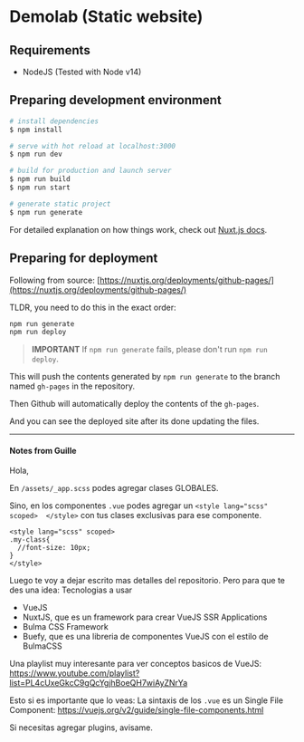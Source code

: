 # Demolab (Static website)

## Requirements

* NodeJS (Tested with Node v14)

## Preparing development environment

```bash
# install dependencies
$ npm install

# serve with hot reload at localhost:3000
$ npm run dev

# build for production and launch server
$ npm run build
$ npm run start

# generate static project
$ npm run generate
```

For detailed explanation on how things work, check out [Nuxt.js docs](https://nuxtjs.org).


## Preparing for deployment

Following from source: [https://nuxtjs.org/deployments/github-pages/](https://nuxtjs.org/deployments/github-pages/)

TLDR, you need to do this in the exact order:

```bash
npm run generate
npm run deploy
```

> **IMPORTANT**
> If `npm run generate` fails, please don't run `npm run deploy`.

This will push the contents generated by `npm run generate` to the branch named `gh-pages` in the repository.

Then Github will automatically deploy the contents of the `gh-pages`.

And you can see the deployed site after its done updating the files.

---

#### Notes from Guille

Hola,

En `/assets/_app.scss` podes agregar clases GLOBALES.

Sino, en los componentes `.vue` podes agregar un `<style lang="scss" scoped>  </style>` con tus clases exclusivas para ese componente.

```vue
<style lang="scss" scoped>
.my-class{
  //font-size: 10px;
}
</style>
```

Luego te voy a dejar escrito mas detalles del repositorio. Pero para que te des una idea: Tecnologias a usar

* VueJS
* NuxtJS, que es un framework para crear VueJS SSR Applications
* Bulma CSS Framework
* Buefy, que es una libreria de componentes VueJS con el estilo de BulmaCSS

Una playlist muy interesante para ver conceptos basicos de VueJS: https://www.youtube.com/playlist?list=PL4cUxeGkcC9gQcYgjhBoeQH7wiAyZNrYa

Esto si es importante que lo veas: La sintaxis de los `.vue` es un Single File Component: https://vuejs.org/v2/guide/single-file-components.html

Si necesitas agregar plugins, avisame.

